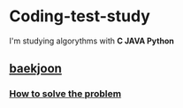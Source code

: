 # Coding-test-study

I'm studying algorythms with **C JAVA Python**    

## [baekjoon](https://www.acmicpc.net/ "백준")

### [How to solve the problem](https://seodongmin.tistory.com/category/Conding%20Test "Tistory")
